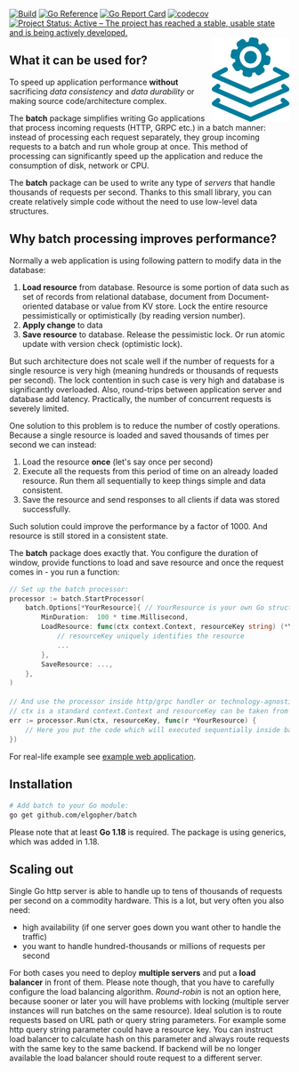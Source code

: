 [![Build](https://github.com/elgopher/batch/actions/workflows/build.yml/badge.svg)](https://github.com/elgopher/batch/actions/workflows/build.yml)
[![Go Reference](https://pkg.go.dev/badge/github.com/elgopher/batch.svg)](https://pkg.go.dev/github.com/elgopher/batch)
[![Go Report Card](https://goreportcard.com/badge/github.com/elgopher/batch)](https://goreportcard.com/report/github.com/elgopher/batch)
[![codecov](https://codecov.io/gh/elgopher/batch/branch/master/graph/badge.svg)](https://codecov.io/gh/elgopher/batch)
[![Project Status: Active – The project has reached a stable, usable state and is being actively developed.](https://www.repostatus.org/badges/latest/active.svg)](https://www.repostatus.org/#active)
<img src="logo.svg" align="right" width="140px">

## What it can be used for?

To speed up application performance **without** sacrificing *data consistency* and *data durability* or making source code/architecture complex.

The **batch** package simplifies writing Go applications that process incoming requests (HTTP, GRPC etc.) in a batch manner:
instead of processing each request separately, they group incoming requests to a batch and run whole group at once.
This method of processing can significantly speed up the application and reduce the consumption of disk, network or CPU.

The **batch** package can be used to write any type of *servers* that handle thousands of requests per second. 
Thanks to this small library, you can create relatively simple code without the need to use low-level data structures.

## Why batch processing improves performance?

Normally a web application is using following pattern to modify data in the database:

1. **Load resource** from database. Resource is some portion of data 
such as set of records from relational database, document from Document-oriented database or value from KV store.
Lock the entire resource pessimistically or optimistically (by reading version number).
2. **Apply change** to data
3. **Save resource** to database. Release the pessimistic lock. Or run
atomic update with version check (optimistic lock).

But such architecture does not scale well if the number of requests 
for a single resource is very high
(meaning hundreds or thousands of requests per second). 
The lock contention in such case is very high and database is significantly 
overloaded. Also, round-trips between application server and database add latency.
Practically, the number of concurrent requests is severely limited.  

One solution to this problem is to reduce the number of costly operations.
Because a single resource is loaded and saved thousands of times per second 
we can instead:

1. Load the resource **once** (let's say once per second) 
2. Execute all the requests from this period of time on an already loaded resource. Run them all sequentially to keep things simple and data consistent.
3. Save the resource and send responses to all clients if data was stored successfully.

Such solution could improve the performance by a factor of 1000. And resource is still stored in a consistent state. 

The **batch** package does exactly that. You configure the duration of window, provide functions
to load and save resource and once the request comes in - you run a function:

```go
// Set up the batch processor:
processor := batch.StartProcessor(
    batch.Options[*YourResource]{ // YourResource is your own Go struct
        MinDuration:  100 * time.Millisecond,
        LoadResource: func(ctx context.Context, resourceKey string) (*YourResource, error){
            // resourceKey uniquely identifies the resource
            ...
        },
        SaveResource: ...,
    },
)

// And use the processor inside http/grpc handler or technology-agnostic service.
// ctx is a standard context.Context and resourceKey can be taken from request parameter
err := processor.Run(ctx, resourceKey, func(r *YourResource) {
    // Here you put the code which will executed sequentially inside batch  
})
```

For real-life example see [example web application](_example).

## Installation

```sh
# Add batch to your Go module:
go get github.com/elgopher/batch
```
Please note that at least **Go 1.18** is required. The package is using generics, which was added in 1.18. 

## Scaling out

Single Go http server is able to handle up to tens of thousands of requests per second on a commodity hardware. 
This is a lot, but very often you also need:

* high availability (if one server goes down you want other to handle the traffic)
* you want to handle hundred-thousands or millions of requests per second

For both cases you need to deploy **multiple servers** and put a **load balancer** in front of them. 
Please note though, that you have to carefully configure the load balancing algorithm. 
_Round-robin_ is not an option here, because sooner or later you will have problems with locking 
(multiple server instances will run batches on the same resource). 
Ideal solution is to route requests based on URL path or query string parameters. 
For example some http query string parameter could have a resource key. You can instruct load balancer
to calculate hash on this parameter and always route requests with the same key 
to the same backend. If backend will be no longer available the load balancer should route request to a different 
server. 